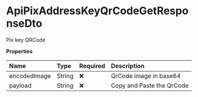 # ApiPixAddressKeyQrCodeGetResponseDto

Pix key QRCode

**Properties**

| Name         | Type   | Required | Description               |
| :----------- | :----- | :------- | :------------------------ |
| encodedImage | String | ❌       | QrCode image in base64    |
| payload      | String | ❌       | Copy and Paste the QrCode |

<!-- This file was generated by liblab | https://liblab.com/ -->
